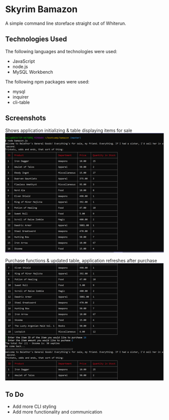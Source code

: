 # Skyrim Bamazon

A simple command line storeface straight out of Whiterun. 

## Technologies Used

The following languages and technologies were used:
* JavaScript
* node.js
* MySQL Workbench

The following npm packages were used:
* mysql
* inquirer
* cli-table

## Screenshots

Shows application initializing & table displaying items for sale
![setup](https://github.com/baileyjace/bamazon/blob/master/images/1.PNG)

Purchase functions & updated table, application refreshes after purchase
![results](https://github.com/baileyjace/bamazon/blob/master/images/2.PNG)

## To Do
* Add more CLI styling
* Add more functionality and communication
